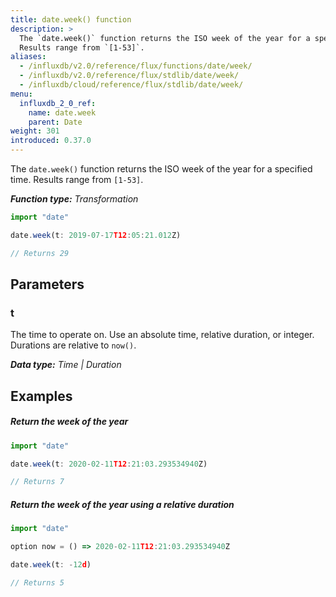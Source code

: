 ```yaml
---
title: date.week() function
description: >
  The `date.week()` function returns the ISO week of the year for a specified time.
  Results range from `[1-53]`.
aliases:
  - /influxdb/v2.0/reference/flux/functions/date/week/
  - /influxdb/v2.0/reference/flux/stdlib/date/week/
  - /influxdb/cloud/reference/flux/stdlib/date/week/
menu:
  influxdb_2_0_ref:
    name: date.week
    parent: Date
weight: 301
introduced: 0.37.0
---
```


The `date.week()` function returns the ISO week of the year for a specified time.
Results range from `[1-53]`.

_**Function type:** Transformation_  

```js
import "date"

date.week(t: 2019-07-17T12:05:21.012Z)

// Returns 29
```

## Parameters

### t
The time to operate on.
Use an absolute time, relative duration, or integer.
Durations are relative to `now()`.

_**Data type:** Time | Duration_

## Examples

##### Return the week of the year
```js
import "date"

date.week(t: 2020-02-11T12:21:03.293534940Z)

// Returns 7
```

##### Return the week of the year using a relative duration
```js
import "date"

option now = () => 2020-02-11T12:21:03.293534940Z

date.week(t: -12d)

// Returns 5
```
